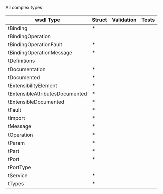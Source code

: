 All complex types

| wsdl Type | Struct | Validation | Tests |
| -------- | ------ | ---------- | ----- |
|tBinding | * |
|tBindingOperation
|tBindingOperationFault | * |
|tBindingOperationMessage | * |
|tDefinitions
|tDocumentation | * |
|tDocumented | * |
|tExtensibilityElement | * |
|tExtensibleAttributesDocumented | * |
|tExtensibleDocumented | * |
|tFault | * |
|tImport | * |
|tMessage | * |
|tOperation | * |
|tParam | * |
|tPart | * |
|tPort | * |
|tPortType
|tService | * |
|tTypes | * |